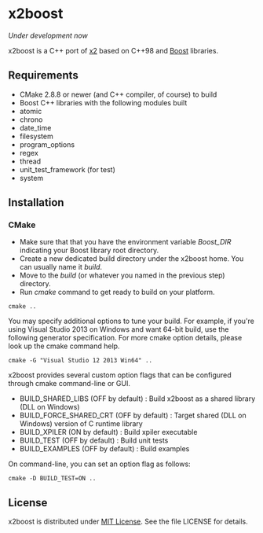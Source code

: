 x2boost
=======

_Under development now_

x2boost is a C++ port of [x2](https://github.com/jaykang920/x2) based on C++98
and [Boost](http://www.boost.org/) libraries.

Requirements
------------

* CMake 2.8.8 or newer (and C++ compiler, of course) to build
* Boost C++ libraries with the following modules built
 * atomic
 * chrono
 * date_time
 * filesystem
 * program_options
 * regex
 * thread
 * unit_test_framework (for test)
 * system

Installation
------------

### CMake

* Make sure that that you have the environment variable *Boost_DIR* indicating your Boost library root directory.
* Create a new dedicated build directory under the x2boost home. You can usually name it *build*.
* Move to the *build* (or whatever you named in the previous step) directory.
* Run *cmake* command to get ready to build on your platform.
```
cmake ..
```
You may specify additional options to tune your build. For example, if you're using Visual Studio 2013 on Windows and want 64-bit build, use the following generator specification. For more cmake option details, please look up the cmake command help.
```
cmake -G "Visual Studio 12 2013 Win64" ..
```
x2boost provides several custom option flags that can be configured through cmake command-line or GUI.
 * BUILD_SHARED_LIBS (OFF by default) : Build x2boost as a shared library (DLL on Windows)
 * BUILD_FORCE_SHARED_CRT (OFF by default) : Target shared (DLL on Windows) version of C runtime library
 * BUILD_XPILER (ON by default) : Build xpiler executable
 * BUILD_TEST (OFF by default) : Build unit tests
 * BUILD_EXAMPLES (OFF by default) : Build examples

On command-line, you can set an option flag as follows:
```
cmake -D BUILD_TEST=ON ..
```

License
-------

x2boost is distributed under [MIT License](http://opensource.org/licenses/MIT).
See the file LICENSE for details.
